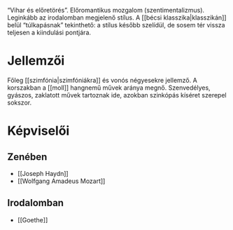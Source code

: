 “Vihar  és előretörés”. Előromantikus mozgalom (szentimentalizmus). Leginkább az irodalomban megjelenő stílus. A [[bécsi klasszika|klasszikán]] belül “túlkapásnak” tekinthető: a stílus később szelídül, de sosem tér vissza teljesen a kiindulási pontjára.
# Jellemzői
Főleg [[szimfónia|szimfóniákra]] és vonós négyesekre jellemző. A korszakban a [[moll]] hangnemű művek aránya megnő. Szenvedélyes, gyászos, zaklatott művek tartoznak ide, azokban szinkópás kíséret szerepel sokszor.
# Képviselői
## Zenében
- [[Joseph Haydn]]
- [[Wolfgang Amadeus Mozart]]
## Irodalomban
- [[Goethe]]
